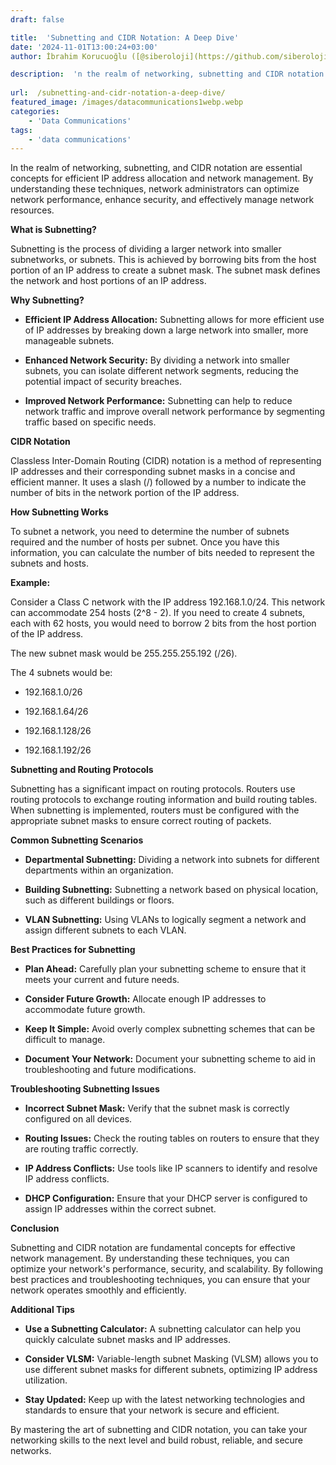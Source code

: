 ```yaml
---
draft: false

title:  'Subnetting and CIDR Notation: A Deep Dive'
date: '2024-11-01T13:00:24+03:00'
author: İbrahim Korucuoğlu ([@siberoloji](https://github.com/siberoloji))

description:  'n the realm of networking, subnetting and CIDR notation are essential concepts for efficient IP address allocation and network management.' 
 
url:  /subnetting-and-cidr-notation-a-deep-dive/
featured_image: /images/datacommunications1webp.webp
categories:
    - 'Data Communications'
tags:
    - 'data communications'
---
```



In the realm of networking, subnetting, and CIDR notation are essential concepts for efficient IP address allocation and network management. By understanding these techniques, network administrators can optimize network performance, enhance security, and effectively manage network resources.



**What is Subnetting?**



Subnetting is the process of dividing a larger network into smaller subnetworks, or subnets. This is achieved by borrowing bits from the host portion of an IP address to create a subnet mask. The subnet mask defines the network and host portions of an IP address.



**Why Subnetting?**


* **Efficient IP Address Allocation:** Subnetting allows for more efficient use of IP addresses by breaking down a large network into smaller, more manageable subnets.

* **Enhanced Network Security:** By dividing a network into smaller subnets, you can isolate different network segments, reducing the potential impact of security breaches.

* **Improved Network Performance:** Subnetting can help to reduce network traffic and improve overall network performance by segmenting traffic based on specific needs.




**CIDR Notation**



Classless Inter-Domain Routing (CIDR) notation is a method of representing IP addresses and their corresponding subnet masks in a concise and efficient manner. It uses a slash (/) followed by a number to indicate the number of bits in the network portion of the IP address.



**How Subnetting Works**



To subnet a network, you need to determine the number of subnets required and the number of hosts per subnet. Once you have this information, you can calculate the number of bits needed to represent the subnets and hosts.



**Example:**



Consider a Class C network with the IP address 192.168.1.0/24. This network can accommodate 254 hosts (2^8 - 2). If you need to create 4 subnets, each with 62 hosts, you would need to borrow 2 bits from the host portion of the IP address.



The new subnet mask would be 255.255.255.192 (/26).



The 4 subnets would be:


* 192.168.1.0/26

* 192.168.1.64/26

* 192.168.1.128/26

* 192.168.1.192/26




**Subnetting and Routing Protocols**



Subnetting has a significant impact on routing protocols. Routers use routing protocols to exchange routing information and build routing tables. When subnetting is implemented, routers must be configured with the appropriate subnet masks to ensure correct routing of packets.



**Common Subnetting Scenarios**


* **Departmental Subnetting:** Dividing a network into subnets for different departments within an organization.

* **Building Subnetting:** Subnetting a network based on physical location, such as different buildings or floors.

* **VLAN Subnetting:** Using VLANs to logically segment a network and assign different subnets to each VLAN.




**Best Practices for Subnetting**


* **Plan Ahead:** Carefully plan your subnetting scheme to ensure that it meets your current and future needs.

* **Consider Future Growth:** Allocate enough IP addresses to accommodate future growth.

* **Keep It Simple:** Avoid overly complex subnetting schemes that can be difficult to manage.

* **Document Your Network:** Document your subnetting scheme to aid in troubleshooting and future modifications.




**Troubleshooting Subnetting Issues**


* **Incorrect Subnet Mask:** Verify that the subnet mask is correctly configured on all devices.

* **Routing Issues:** Check the routing tables on routers to ensure that they are routing traffic correctly.

* **IP Address Conflicts:** Use tools like IP scanners to identify and resolve IP address conflicts.

* **DHCP Configuration:** Ensure that your DHCP server is configured to assign IP addresses within the correct subnet.




**Conclusion**



Subnetting and CIDR notation are fundamental concepts for effective network management. By understanding these techniques, you can optimize your network's performance, security, and scalability. By following best practices and troubleshooting techniques, you can ensure that your network operates smoothly and efficiently.



**Additional Tips**


* **Use a Subnetting Calculator:** A subnetting calculator can help you quickly calculate subnet masks and IP addresses.

* **Consider VLSM:** Variable-length subnet Masking (VLSM) allows you to use different subnet masks for different subnets, optimizing IP address utilization.

* **Stay Updated:** Keep up with the latest networking technologies and standards to ensure that your network is secure and efficient.




By mastering the art of subnetting and CIDR notation, you can take your networking skills to the next level and build robust, reliable, and secure networks.
